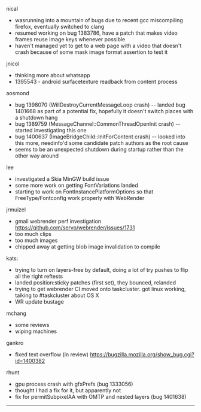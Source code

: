 

nical
* wasrunning into a mountain of bugs due to recent gcc miscompiling firefox, eventually switched to clang
* resumed working on bug 1383786, have a patch that makes video frames reuse image keys whenever possible
* haven't managed yet to get to a web page with a video that doesn't crash because of some mask image format assertion to test it



jnicol
* thinking more about whatsapp
* 1395543 - android surfacetexture readback from content process



aosmond
* bug 1398070 (WillDestroyCurrentMessageLoop crash) -- landed bug 1401668 as part of a potential fix, hopefully it doesn't switch places with a shutdown hang
* bug 1389759 (MessageChannel::CommonThreadOpenInit crash) -- started investigating this one
* bug 1400637 (ImageBridgeChild::InitForContent crash) -- looked into this more, needinfo'd some candidate patch authors as the root cause
* seems to be an unexpected shutdown during startup rather than the other way around



lee
* investigated a Skia MinGW build issue
* some more work on getting FontVariations landed
* starting to work on FontInstancePlatformOptions so that FreeType/Fontconfig work properly with WebRender



jrmuizel
* gmail webrender perf investigation https://github.com/servo/webrender/issues/1731
* too much clips
* too much images
* chipped away at getting blob image invalidation to compile



kats:
* trying to turn on layers-free by default, doing a lot of try pushes to flip all the right reftests
* landed position:sticky patches (first set), they bounced, relanded
* trying to get webrender CI moved onto taskcluster. got linux working, talking to #taskcluster about OS X
* WR update bustage



mchang
* some reviews
* wiping machines



gankro
* fixed text overflow (in review) https://bugzilla.mozilla.org/show_bug.cgi?id=1400382




rhunt
* gpu process crash with gfxPrefs (bug 1333056)
* thought I had a fix for it, but apparently not
* fix for permitSubpixelAA with OMTP and nested layers (bug 1401638)

________________



